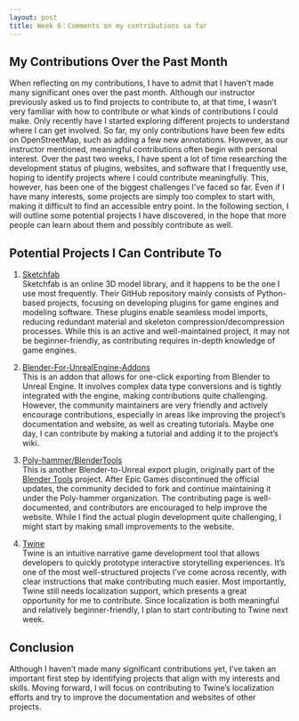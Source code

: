 ```yaml
---
layout: post
title: Week 6：Comments on my contributions so far
---
```


## My Contributions Over the Past Month  

When reflecting on my contributions, I have to admit that I haven’t made many significant ones over the past month. Although our instructor previously asked us to find projects to contribute to, at that time, I wasn’t very familiar with how to contribute or what kinds of contributions I could make. Only recently have I started exploring different projects to understand where I can get involved. So far, my only contributions have been few edits on OpenStreetMap, such as adding a few new annotations. However, as our instructor mentioned, meaningful contributions often begin with personal interest. Over the past two weeks, I have spent a lot of time researching the development status of plugins, websites, and software that I frequently use, hoping to identify projects where I could contribute meaningfully. This, however, has been one of the biggest challenges I’ve faced so far. Even if I have many interests, some projects are simply too complex to start with, making it difficult to find an accessible entry point. In the following section, I will outline some potential projects I have discovered, in the hope that more people can learn about them and possibly contribute as well.  

## Potential Projects I Can Contribute To  
<!--more-->  
1. [Sketchfab](https://github.com/sketchfab)  
Sketchfab is an online 3D model library, and it happens to be the one I use most frequently. Their GitHub repository mainly consists of Python-based projects, focusing on developing plugins for game engines and modeling software. These plugins enable seamless model imports, reducing redundant material and skeleton compression/decompression processes. While this is an active and well-maintained project, it may not be beginner-friendly, as contributing requires in-depth knowledge of game engines.  

2. [Blender-For-UnrealEngine-Addons](https://github.com/xavier150/Blender-For-UnrealEngine-Addons)  
This is an addon that allows for one-click exporting from Blender to Unreal Engine. It involves complex data type conversions and is tightly integrated with the engine, making contributions quite challenging. However, the community maintainers are very friendly and actively encourage contributions, especially in areas like improving the project’s documentation and website, as well as creating tutorials. Maybe one day, I can contribute by making a tutorial and adding it to the project’s wiki.  

3. [Poly-hammer/BlenderTools](https://github.com/poly-hammer/BlenderTools)  
This is another Blender-to-Unreal export plugin, originally part of the [Blender Tools](https://github.com/EpicGamesExt/BlenderTools) project. After Epic Games discontinued the official updates, the community decided to fork and continue maintaining it under the Poly-hammer organization. The contributing page is well-documented, and contributors are encouraged to help improve the website. While I find the actual plugin development quite challenging, I might start by making small improvements to the website.  

4. [Twine](https://github.com/klembot/twinejs)  
Twine is an intuitive narrative game development tool that allows developers to quickly prototype interactive storytelling experiences. It’s one of the most well-structured projects I’ve come across recently, with clear instructions that make contributing much easier. Most importantly, Twine still needs localization support, which presents a great opportunity for me to contribute. Since localization is both meaningful and relatively beginner-friendly, I plan to start contributing to Twine next week.  

## Conclusion  

Although I haven’t made many significant contributions yet, I’ve taken an important first step by identifying projects that align with my interests and skills. Moving forward, I will focus on contributing to Twine’s localization efforts and try to improve the documentation and websites of other projects.  
